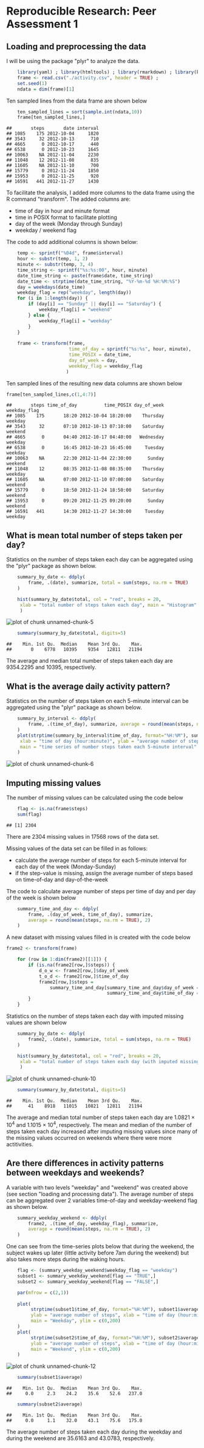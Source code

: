 # Reproducible Research: Peer Assessment 1


## Loading and preprocessing the data

I will be using the package "plyr" to analyze the data. 


```r
    library(yaml) ; library(htmltools) ; library(rmarkdown) ; library(knitr) ; library(plyr)   
    frame <- read.csv("./activity.csv", header = TRUE) ;
    set.seed(1)
    ndata = dim(frame)[1]
```
Ten sampled lines from the data frame are shown below

```r
    ten_sampled_lines = sort(sample.int(ndata,10))
    frame[ten_sampled_lines,]
```

```
##       steps       date interval
## 1085    175 2012-10-04     1820
## 3543     32 2012-10-13      710
## 4665      0 2012-10-17      440
## 6538      0 2012-10-23     1645
## 10063    NA 2012-11-04     2230
## 11048    12 2012-11-08      835
## 11605    NA 2012-11-10      700
## 15779     0 2012-11-24     1850
## 15953     0 2012-11-25      920
## 16591   441 2012-11-27     1430
```

To facilitate the analysis, I added more columns to the data frame using the R command "transform". The added columns are:  
- time of day in hour and minute format  
- time in POSIX format to facilitate plotting  
- day of the week (Monday through Sunday)  
- weekday / weekend flag  

The code to add additional columns is shown below:

```r
    temp <- sprintf("%04d", frame$interval)
    hour <- substr(temp, 1, 2)
    minute <- substr(temp, 3, 4)
    time_string <- sprintf("%s:%s:00", hour, minute)
    date_time_string <- paste(frame$date, time_string)
    date_time <- strptime(date_time_string, "%Y-%m-%d %H:%M:%S")
    day = weekdays(date_time)
    weekday_flag = rep("weekday", length(day))
    for (i in 1:length(day)) { 
        if (day[i] == "Sunday" || day[i] == "Saturday") {
            weekday_flag[i] = "weekend"
        } else {
            weekday_flag[i] = "weekday"
        }
    }
    
    frame <- transform(frame, 
                       time_of_day = sprintf("%s:%s", hour, minute),
                       time_POSIX = date_time,
                       day_of_week = day,
                       weekday_flag = weekday_flag
                      )
```

Ten sampled lines of the resulting new data columns are shown below

```r
frame[ten_sampled_lines,c(1,4:7)]
```

```
##       steps time_of_day          time_POSIX day_of_week weekday_flag
## 1085    175       18:20 2012-10-04 18:20:00    Thursday      weekday
## 3543     32       07:10 2012-10-13 07:10:00    Saturday      weekend
## 4665      0       04:40 2012-10-17 04:40:00   Wednesday      weekday
## 6538      0       16:45 2012-10-23 16:45:00     Tuesday      weekday
## 10063    NA       22:30 2012-11-04 22:30:00      Sunday      weekend
## 11048    12       08:35 2012-11-08 08:35:00    Thursday      weekday
## 11605    NA       07:00 2012-11-10 07:00:00    Saturday      weekend
## 15779     0       18:50 2012-11-24 18:50:00    Saturday      weekend
## 15953     0       09:20 2012-11-25 09:20:00      Sunday      weekend
## 16591   441       14:30 2012-11-27 14:30:00     Tuesday      weekday
```
## What is mean total number of steps taken per day?

Statistics on the number of steps taken each day can be aggregated using the "plyr" package as shown below.


```r
    summary_by_date <- ddply(
        frame, .(date), summarize, total = sum(steps, na.rm = TRUE)
    )

    hist(summary_by_date$total, col = "red", breaks = 20, 
     xlab = "total number of steps taken each day", main = "Histogram"
     )
```

![plot of chunk unnamed-chunk-5](figure/unnamed-chunk-5.png) 

```r
    summary(summary_by_date$total, digits=5)
```

```
##    Min. 1st Qu.  Median    Mean 3rd Qu.    Max. 
##       0    6778   10395    9354   12811   21194
```
The average and median total number of steps taken each day are 9354.2295 and 10395, respectively.

## What is the average daily activity pattern?

Statistics on the number of steps taken on each 5-minute interval can be aggregated using the "plyr" package as shown below.

```r
    summary_by_interval <- ddply(
        frame, .(time_of_day), summarize, average = round(mean(steps, na.rm = TRUE), 2)
    )
    plot(strptime(summary_by_interval$time_of_day, format="%H:%M"), summary_by_interval$average, type="l",
     xlab = "time of day (hour:minute)", ylab = "average number of steps", 
     main = "time series of number steps taken each 5-minute interval"
    )
```

![plot of chunk unnamed-chunk-6](figure/unnamed-chunk-6.png) 

## Imputing missing values

The number of missing values can be calculated using the code below

```r
    flag <- is.na(frame$steps)
    sum(flag)
```

```
## [1] 2304
```
There are 2304 missing values in 17568 rows of the data set.

Missing values of the data set can be filled in as follows:  
- calculate the average number of steps for each 5-minute interval for each day of the week (Monday-Sunday)  
- if the step-value is missing, assign the average number of steps based on time-of-day and day-of-the-week  

The code to calculate average number of steps per time of day and per day of the week is shown below


```r
    summary_time_and_day <- ddply(
        frame, .(day_of_week, time_of_day), summarize,
        average = round(mean(steps, na.rm = TRUE), 2)
    )
```

A new dataset with missing values filled in is created with the code below


```r
frame2 <- transform(frame)

    for (row in 1:dim(frame2)[[1]]) {
        if (is.na(frame2[row,]$steps)) {
            d_o_w <- frame2[row,]$day_of_week
            t_o_d <- frame2[row,]$time_of_day
            frame2[row,]$steps = 
                summary_time_and_day[summary_time_and_day$day_of_week == d_o_w &
                                     summary_time_and_day$time_of_day == t_o_d,]$average
        }
    }
```
Statistics on the number of steps taken each day with imputed missing values are shown below

```r
    summary_by_date <- ddply(
        frame2, .(date), summarize, total = sum(steps, na.rm = TRUE)
    )

    hist(summary_by_date$total, col = "red", breaks = 20, 
     xlab = "total number of steps taken each day (with imputed missing values)", main = "Histogram"
     )
```

![plot of chunk unnamed-chunk-10](figure/unnamed-chunk-10.png) 

```r
    summary(summary_by_date$total, digits=5)
```

```
##    Min. 1st Qu.  Median    Mean 3rd Qu.    Max. 
##      41    8918   11015   10821   12811   21194
```
The average and median total number of steps taken each day are 1.0821 &times; 10<sup>4</sup> and 1.1015 &times; 10<sup>4</sup>, respectively.  The mean and median of the number of steps taken each day increased after imputing missing values since many of the missing values occurred on weekends where there were more actitivities.

## Are there differences in activity patterns between weekdays and weekends?

A variable with two levels "weekday" and "weekend" was created above (see section "loading and processing data").  The average number of steps can be aggregated over 2 variables time-of-day and weekday-weekend flag as shown below.



```r
    summary_weekday_weekend <- ddply(
        frame2, .(time_of_day, weekday_flag), summarize,
        average = round(mean(steps, na.rm = TRUE), 2)
    )
```

One can see from the time-series plots below that during the weekend, the subject wakes up later (little activity before 7am during the weekend) but also takes more steps during the waking hours.



```r
    flag <- (summary_weekday_weekend$weekday_flag == "weekday")
    subset1 <- summary_weekday_weekend[flag == "TRUE",]
    subset2 <- summary_weekday_weekend[flag == "FALSE",]

    par(mfrow = c(2,1))
    
    plot(
         strptime(subset1$time_of_day, format="%H:%M"), subset1$average, type = "l", 
         ylab = "average number of steps", xlab = "time of day (hour:minute)", 
         main = "Weekday", ylim = c(0,200)
    )
    plot(
         strptime(subset2$time_of_day, format="%H:%M"), subset2$average, type = "l",
         ylab = "average number of steps", xlab = "time of day (hour:minute)",
         main = "Weekend", ylim = c(0,200)
    )
```

![plot of chunk unnamed-chunk-12](figure/unnamed-chunk-12.png) 

```r
    summary(subset1$average)
```

```
##    Min. 1st Qu.  Median    Mean 3rd Qu.    Max. 
##     0.0     2.3    24.2    35.6    52.6   237.0
```

```r
    summary(subset2$average)
```

```
##    Min. 1st Qu.  Median    Mean 3rd Qu.    Max. 
##     0.0     1.1    32.0    43.1    75.6   175.0
```

The average number of steps taken each day during the weekday and during the weekend are 35.6163 and 43.0783, respectively.
